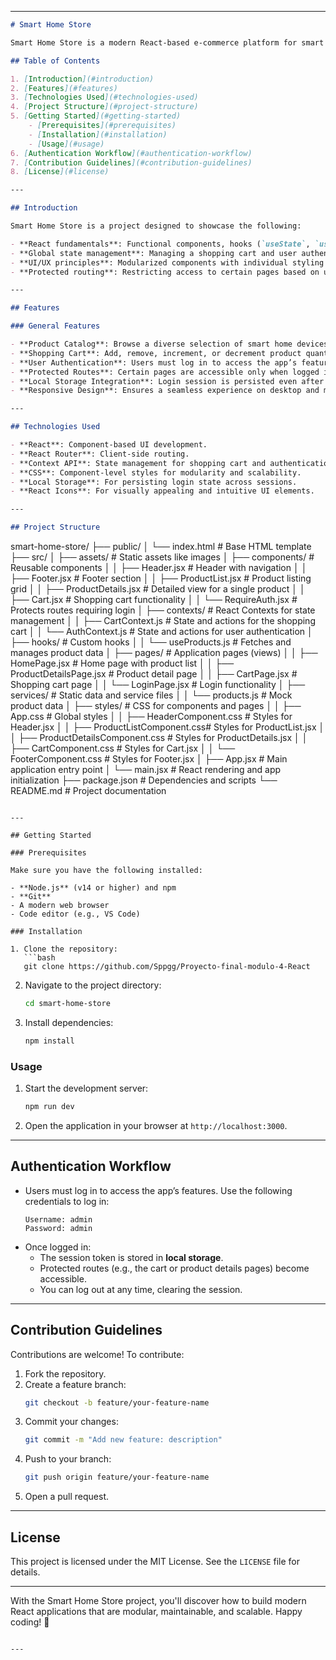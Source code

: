 
---

```markdown
# Smart Home Store

Smart Home Store is a modern React-based e-commerce platform for smart home products. This application allows users to explore a catalog of products, view detailed descriptions, and manage their shopping cart. Additionally, it features a user authentication system with protected routes and local storage for session management.

## Table of Contents

1. [Introduction](#introduction)
2. [Features](#features)
3. [Technologies Used](#technologies-used)
4. [Project Structure](#project-structure)
5. [Getting Started](#getting-started)
    - [Prerequisites](#prerequisites)
    - [Installation](#installation)
    - [Usage](#usage)
6. [Authentication Workflow](#authentication-workflow)
7. [Contribution Guidelines](#contribution-guidelines)
8. [License](#license)

---

## Introduction

Smart Home Store is a project designed to showcase the following:

- **React fundamentals**: Functional components, hooks (`useState`, `useEffect`, and `useContext`), and Context API.
- **Global state management**: Managing a shopping cart and user authentication with local storage.
- **UI/UX principles**: Modularized components with individual styling for maintainability and scalability.
- **Protected routing**: Restricting access to certain pages based on user authentication status.

---

## Features

### General Features

- **Product Catalog**: Browse a diverse selection of smart home devices, with detailed descriptions and responsive layouts.
- **Shopping Cart**: Add, remove, increment, or decrement product quantities. Cart total is dynamically updated.
- **User Authentication**: Users must log in to access the app’s features. A dummy account (`username: admin`, `password: admin`) is pre-configured for demo purposes.
- **Protected Routes**: Certain pages are accessible only when logged in.
- **Local Storage Integration**: Login session is persisted even after refreshing the browser.
- **Responsive Design**: Ensures a seamless experience on desktop and mobile devices.

---

## Technologies Used

- **React**: Component-based UI development.
- **React Router**: Client-side routing.
- **Context API**: State management for shopping cart and authentication.
- **CSS**: Component-level styles for modularity and scalability.
- **Local Storage**: For persisting login state across sessions.
- **React Icons**: For visually appealing and intuitive UI elements.

---

## Project Structure

```
smart-home-store/
├── public/
│   └── index.html                  # Base HTML template
├── src/
│   ├── assets/                     # Static assets like images
│   ├── components/                 # Reusable components
│   │   ├── Header.jsx              # Header with navigation
│   │   ├── Footer.jsx              # Footer section
│   │   ├── ProductList.jsx         # Product listing grid
│   │   ├── ProductDetails.jsx      # Detailed view for a single product
│   │   ├── Cart.jsx                # Shopping cart functionality
│   │   └── RequireAuth.jsx         # Protects routes requiring login
│   ├── contexts/                   # React Contexts for state management
│   │   ├── CartContext.js          # State and actions for the shopping cart
│   │   └── AuthContext.js          # State and actions for user authentication
│   ├── hooks/                      # Custom hooks
│   │   └── useProducts.js          # Fetches and manages product data
│   ├── pages/                      # Application pages (views)
│   │   ├── HomePage.jsx            # Home page with product list
│   │   ├── ProductDetailsPage.jsx  # Product detail page
│   │   ├── CartPage.jsx            # Shopping cart page
│   │   └── LoginPage.jsx           # Login functionality
│   ├── services/                   # Static data and service files
│   │   └── products.js             # Mock product data
│   ├── styles/                     # CSS for components and pages
│   │   ├── App.css                 # Global styles
│   │   ├── HeaderComponent.css     # Styles for Header.jsx
│   │   ├── ProductListComponent.css# Styles for ProductList.jsx
│   │   ├── ProductDetailsComponent.css # Styles for ProductDetails.jsx
│   │   ├── CartComponent.css       # Styles for Cart.jsx
│   │   └── FooterComponent.css     # Styles for Footer.jsx
│   ├── App.jsx                     # Main application entry point
│   └── main.jsx                    # React rendering and app initialization
├── package.json                    # Dependencies and scripts
└── README.md                       # Project documentation
```

---

## Getting Started

### Prerequisites

Make sure you have the following installed:

- **Node.js** (v14 or higher) and npm
- **Git**
- A modern web browser
- Code editor (e.g., VS Code)

### Installation

1. Clone the repository:
   ```bash
   git clone https://github.com/Sppgg/Proyecto-final-modulo-4-React
   ```
2. Navigate to the project directory:
   ```bash
   cd smart-home-store
   ```
3. Install dependencies:
   ```bash
   npm install
   ```

### Usage

1. Start the development server:
   ```bash
   npm run dev
   ```
2. Open the application in your browser at `http://localhost:3000`.

---

## Authentication Workflow

- Users must log in to access the app’s features. Use the following credentials to log in:
  ```
  Username: admin
  Password: admin
  ```
- Once logged in:
  - The session token is stored in **local storage**.
  - Protected routes (e.g., the cart or product details pages) become accessible.
  - You can log out at any time, clearing the session.

---

## Contribution Guidelines

Contributions are welcome! To contribute:

1. Fork the repository.
2. Create a feature branch:
   ```bash
   git checkout -b feature/your-feature-name
   ```
3. Commit your changes:
   ```bash
   git commit -m "Add new feature: description"
   ```
4. Push to your branch:
   ```bash
   git push origin feature/your-feature-name
   ```
5. Open a pull request.

---

## License

This project is licensed under the MIT License. See the `LICENSE` file for details.

---

With the Smart Home Store project, you'll discover how to build modern React applications that are modular, maintainable, and scalable. Happy coding! 🚀
```

---

